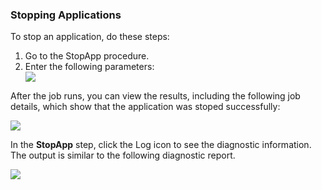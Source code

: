 <h3>Stopping Applications</h3>
                <p>To stop an application, do these steps:</p>
                <ol>
                    <li>Go to the StopApp procedure.</li>
                    <li> Enter the following parameters: </li><img src="../../plugins/EC-WebSphere/images/StopApp/stopApp2.png" />
                </ol>
                <p>After the job runs, you can view the results, including the following job details, which show that
                the application was stoped
                successfully: </p><img src="../../plugins/EC-WebSphere/images/StopApp/stopApp3.png" />
                <p>In the <b>StopApp</b> step, click the Log icon to
                see the diagnostic information. The output is similar to the
                following diagnostic
                report. </p><img src="../../plugins/EC-WebSphere/images/StopApp/stopApp4.png" />